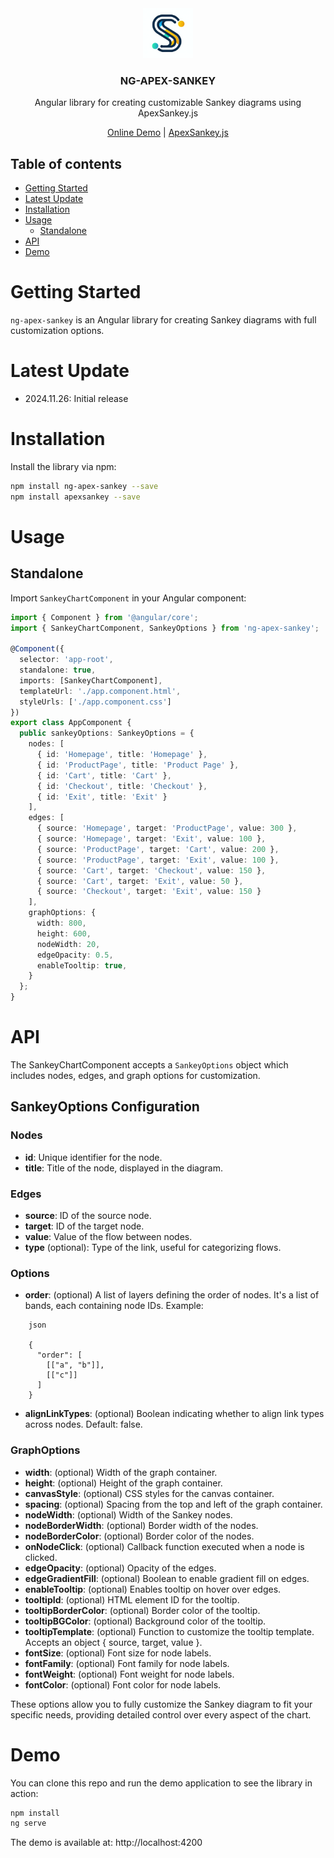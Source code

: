 <div align="center">
  <a href="https://github.com/giaroc/apex-sankey">
    <img src="./src/assets/ng-apex-sankey-logo.png" alt="Logo" width="80">
  </a>
  <h3 align="center">NG-APEX-SANKEY</h3>
  <p align="center">
    Angular library for creating customizable Sankey diagrams using ApexSankey.js
  </p>
  <p align="center">
    <a href="https://ng-apex-sankey.vercel.app/">Online Demo</a> |
    <a href="https://apexcharts.com/apexsankey/">ApexSankey.js</a>
  </p>
  <p align="center">
    <!-- -->
  </p>
</div>

## Table of contents
- [Getting Started](#getting-started)
- [Latest Update](#latest-update)
- [Installation](#installation)
- [Usage](#usage)
  - [Standalone](#standalone)
- [API](#api)
- [Demo](#demo)

# Getting Started

`ng-apex-sankey` is an Angular library for creating Sankey diagrams with full customization options.

# Latest Update

* 2024.11.26: Initial release

# Installation

Install the library via npm:

```bash
npm install ng-apex-sankey --save
npm install apexsankey --save
```

# Usage

## Standalone

Import `SankeyChartComponent` in your Angular component:

```typescript
import { Component } from '@angular/core';
import { SankeyChartComponent, SankeyOptions } from 'ng-apex-sankey';

@Component({
  selector: 'app-root',
  standalone: true,
  imports: [SankeyChartComponent],
  templateUrl: './app.component.html',
  styleUrls: ['./app.component.css']
})
export class AppComponent {
  public sankeyOptions: SankeyOptions = {
    nodes: [
      { id: 'Homepage', title: 'Homepage' },
      { id: 'ProductPage', title: 'Product Page' },
      { id: 'Cart', title: 'Cart' },
      { id: 'Checkout', title: 'Checkout' },
      { id: 'Exit', title: 'Exit' }
    ],
    edges: [
      { source: 'Homepage', target: 'ProductPage', value: 300 },
      { source: 'Homepage', target: 'Exit', value: 100 },
      { source: 'ProductPage', target: 'Cart', value: 200 },
      { source: 'ProductPage', target: 'Exit', value: 100 },
      { source: 'Cart', target: 'Checkout', value: 150 },
      { source: 'Cart', target: 'Exit', value: 50 },
      { source: 'Checkout', target: 'Exit', value: 150 }
    ],
    graphOptions: {
      width: 800,
      height: 600,
      nodeWidth: 20,
      edgeOpacity: 0.5,
      enableTooltip: true,
    }
  };
}
```

# API
The SankeyChartComponent accepts a `SankeyOptions` object which includes nodes, edges, and graph options for customization.

## SankeyOptions Configuration

### Nodes

- **id**: Unique identifier for the node.
- **title**: Title of the node, displayed in the diagram.

### Edges

- **source**: ID of the source node.
- **target**: ID of the target node.
- **value**: Value of the flow between nodes.
- **type** (optional): Type of the link, useful for categorizing flows.

### Options

- **order**: (optional) A list of layers defining the order of nodes. It's a list of bands, each containing node IDs. Example:

```
    json

    {
      "order": [
        [["a", "b"]],
        [["c"]]
      ]
    }
```
- **alignLinkTypes**: (optional) Boolean indicating whether to align link types across nodes. Default: false.

### GraphOptions

- **width**: (optional) Width of the graph container.
- **height**: (optional) Height of the graph container.
- **canvasStyle**: (optional) CSS styles for the canvas container.
- **spacing**: (optional) Spacing from the top and left of the graph container.
- **nodeWidth**: (optional) Width of the Sankey nodes.
- **nodeBorderWidth**: (optional) Border width of the nodes.
- **nodeBorderColor**: (optional) Border color of the nodes.
- **onNodeClick**: (optional) Callback function executed when a node is clicked.
- **edgeOpacity**: (optional) Opacity of the edges.
- **edgeGradientFill**: (optional) Boolean to enable gradient fill on edges.
- **enableTooltip**: (optional) Enables tooltip on hover over edges.
- **tooltipId**: (optional) HTML element ID for the tooltip.
- **tooltipBorderColor**: (optional) Border color of the tooltip.
- **tooltipBGColor**: (optional) Background color of the tooltip.
- **tooltipTemplate**: (optional) Function to customize the tooltip template. Accepts an object { source, target, value }.
- **fontSize**: (optional) Font size for node labels.
- **fontFamily**: (optional) Font family for node labels.
- **fontWeight**: (optional) Font weight for node labels.
- **fontColor**: (optional) Font color for node labels.

These options allow you to fully customize the Sankey diagram to fit your specific needs, providing detailed control over every aspect of the chart.

# Demo

You can clone this repo and run the demo application to see the library in action:

```bash
npm install
ng serve 
```

The demo is available at: http://localhost:4200
